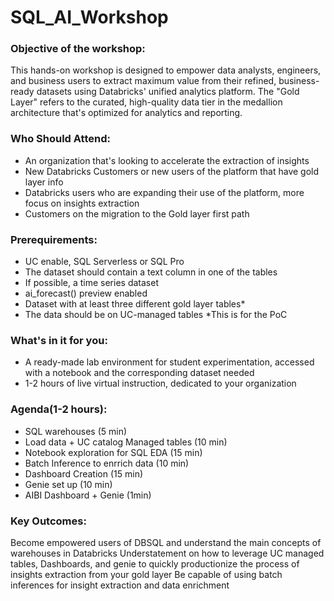 # SQL_AI_Workshop
###  Objective of the workshop:
This hands-on workshop is designed to empower data analysts, engineers, and business users to extract maximum value from their refined, business-ready datasets using Databricks' unified analytics platform. The "Gold Layer" refers to the curated, high-quality data tier in the medallion architecture that's optimized for analytics and reporting.

### Who Should Attend:
- An organization that's looking to accelerate the extraction of insights 
- New Databricks Customers  or new users of the platform that have gold layer info
- Databricks users who are expanding their use of the platform, more focus on insights extraction
- Customers on the migration to the Gold layer first path

### Prerequirements:
- UC enable, SQL Serverless  or SQL Pro
- The dataset should contain a text column in one of the tables
- If possible, a time series dataset
- ai_forecast() preview enabled 
- Dataset with at least three different gold layer tables*
- The data should be on UC-managed tables *This is for the PoC 

### What's in it for you:
- A ready-made lab environment for student experimentation, accessed with a notebook and the corresponding dataset needed
- 1-2 hours of live virtual instruction, dedicated to your organization 

### Agenda(1-2 hours):
- SQL warehouses (5 min)
- Load data + UC catalog Managed tables (10 min)
- Notebook exploration for SQL EDA (15 min)
- Batch Inference to enrrich data (10 min)
- Dashboard Creation (15 min)
- Genie set up (10 min)
- AIBI Dashboard + Genie (1min)

### Key Outcomes:
Become empowered users of DBSQL and understand the main concepts of warehouses in Databricks
Understatement on how to leverage UC managed tables, Dashboards, and genie to quickly productionize the process of insights extraction from your gold layer
Be capable of using batch inferences for insight extraction and data enrichment 
